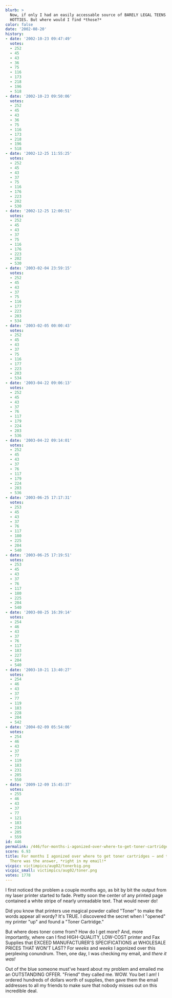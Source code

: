 ```yaml
---
blurb: >
  Now, if only I had an easily accessable source of BARELY LEGAL TEENS and CO-ED WEBCAM
  HOTTIES. But where would I find *those?*
color: false
date: '2002-08-20'
history:
- date: '2002-10-23 09:47:49'
  votes:
  - 252
  - 45
  - 43
  - 36
  - 75
  - 116
  - 173
  - 218
  - 196
  - 518
- date: '2002-10-23 09:50:06'
  votes:
  - 252
  - 45
  - 43
  - 36
  - 75
  - 116
  - 173
  - 218
  - 196
  - 518
- date: '2002-12-25 11:55:25'
  votes:
  - 252
  - 45
  - 43
  - 37
  - 75
  - 116
  - 176
  - 223
  - 202
  - 530
- date: '2002-12-25 12:00:51'
  votes:
  - 252
  - 45
  - 43
  - 37
  - 75
  - 116
  - 176
  - 223
  - 202
  - 530
- date: '2003-02-04 23:59:15'
  votes:
  - 252
  - 45
  - 43
  - 37
  - 75
  - 116
  - 177
  - 223
  - 203
  - 534
- date: '2003-02-05 00:00:43'
  votes:
  - 252
  - 45
  - 43
  - 37
  - 75
  - 116
  - 177
  - 223
  - 203
  - 534
- date: '2003-04-22 09:06:13'
  votes:
  - 252
  - 45
  - 43
  - 37
  - 76
  - 117
  - 179
  - 224
  - 203
  - 536
- date: '2003-04-22 09:14:01'
  votes:
  - 252
  - 45
  - 43
  - 37
  - 76
  - 117
  - 179
  - 224
  - 203
  - 536
- date: '2003-06-25 17:17:31'
  votes:
  - 253
  - 45
  - 43
  - 37
  - 76
  - 117
  - 180
  - 225
  - 204
  - 540
- date: '2003-06-25 17:19:51'
  votes:
  - 253
  - 45
  - 43
  - 37
  - 76
  - 117
  - 180
  - 225
  - 204
  - 540
- date: '2003-08-25 16:39:14'
  votes:
  - 254
  - 46
  - 43
  - 37
  - 76
  - 117
  - 183
  - 227
  - 204
  - 540
- date: '2003-10-21 13:40:27'
  votes:
  - 254
  - 46
  - 43
  - 37
  - 77
  - 119
  - 183
  - 228
  - 204
  - 542
- date: '2004-02-09 05:54:06'
  votes:
  - 254
  - 46
  - 43
  - 37
  - 77
  - 119
  - 183
  - 231
  - 205
  - 550
- date: '2009-12-09 15:45:37'
  votes:
  - 255
  - 46
  - 43
  - 37
  - 77
  - 121
  - 183
  - 234
  - 205
  - 559
id: 446
permalink: /446/for-months-i-agonized-over-where-to-get-toner-cartridges--and-then-whams-there-was-the-answer-right-in-my-email/
score: 6.93
title: For months I agonized over where to get toner cartridges — and then, WHAMS!
  There was the answer, *right in my email!*
vicpic: victimpics/aug02/tonerbig.png
vicpic_small: victimpics/aug02/toner.png
votes: 1778
---
```


I first noticed the problem a couple months ago, as bit by bit the
output from my laser printer started to fade. Pretty soon the center of
any printed page contained a white stripe of nearly unreadable text.
That would never do!

Did you know that printers use magical powder called "Toner" to make the
words appear all wordy? It's TRUE. I discovered the secret when I
"opened" my printer "up" and found a "Toner Cartridge."

But where does toner come from? How do I get more? And, more
importantly, where can I find HIGH-QUALITY, LOW-COST printer and Fax
Supplies that EXCEED MANUFACTURER'S SPECIFICATIONS at WHOLESALE PRICES
THAT WON'T LAST? For *weeks* and *weeks* I agonized over this perplexing
conundrum. Then, one day, I was checking my email, and *there it was!*

Out of the blue someone must've heard about my problem and emailed me an
OUTSTANDING OFFER. "Friend" they called me. WOW. You bet I am! I ordered
hundreds of dollars worth of supplies, then gave them the email
addresses to all my friends to make sure that nobody misses out on this
incredible deal.